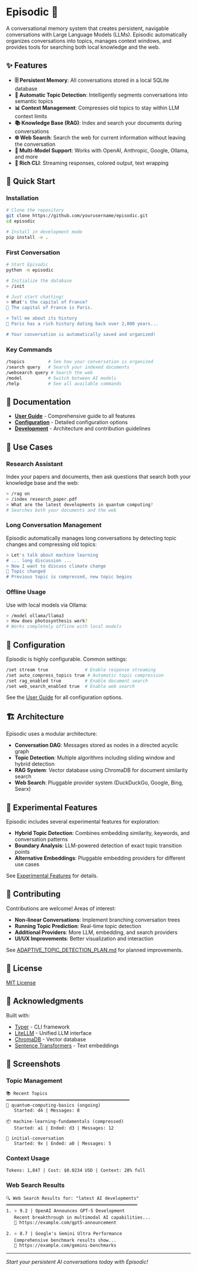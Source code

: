 # Episodic 🧠

A conversational memory system that creates persistent, navigable conversations with Large Language Models (LLMs). Episodic automatically organizes conversations into topics, manages context windows, and provides tools for searching both local knowledge and the web.

## ✨ Features

- **🗄️ Persistent Memory**: All conversations stored in a local SQLite database
- **🎯 Automatic Topic Detection**: Intelligently segments conversations into semantic topics
- **📊 Context Management**: Compresses old topics to stay within LLM context limits
- **📚 Knowledge Base (RAG)**: Index and search your documents during conversations
- **🌐 Web Search**: Search the web for current information without leaving the conversation
- **🤖 Multi-Model Support**: Works with OpenAI, Anthropic, Google, Ollama, and more
- **🎨 Rich CLI**: Streaming responses, colored output, text wrapping

## 🚀 Quick Start

### Installation

```bash
# Clone the repository
git clone https://github.com/yourusername/episodic.git
cd episodic

# Install in development mode
pip install -e .
```

### First Conversation

```bash
# Start Episodic
python -m episodic

# Initialize the database
> /init

# Just start chatting!
> What's the capital of France?
🤖 The capital of France is Paris.

> Tell me about its history
🤖 Paris has a rich history dating back over 2,000 years...

# Your conversation is automatically saved and organized!
```

### Key Commands

```bash
/topics         # See how your conversation is organized
/search query   # Search your indexed documents
/websearch query # Search the web
/model          # Switch between AI models
/help           # See all available commands
```

## 📖 Documentation

- **[User Guide](USER_GUIDE.md)** - Comprehensive guide to all features
- **[Configuration](docs/Configuration.md)** - Detailed configuration options
- **[Development](docs/Development.md)** - Architecture and contribution guidelines

## 🎯 Use Cases

### Research Assistant
Index your papers and documents, then ask questions that search both your knowledge base and the web:

```bash
> /rag on
> /index research_paper.pdf
> What are the latest developments in quantum computing?
# Searches both your documents and the web
```

### Long Conversation Management
Episodic automatically manages long conversations by detecting topic changes and compressing old topics:

```bash
> Let's talk about machine learning
# ... long discussion ...
> Now I want to discuss climate change
🔄 Topic changed
# Previous topic is compressed, new topic begins
```

### Offline Usage
Use with local models via Ollama:

```bash
> /model ollama/llama3
> How does photosynthesis work?
# Works completely offline with local models
```

## 🔧 Configuration

Episodic is highly configurable. Common settings:

```bash
/set stream true              # Enable response streaming
/set auto_compress_topics true # Automatic topic compression
/set rag_enabled true         # Enable document search
/set web_search_enabled true  # Enable web search
```

See the [User Guide](USER_GUIDE.md#configuration) for all configuration options.

## 🏗️ Architecture

Episodic uses a modular architecture:

- **Conversation DAG**: Messages stored as nodes in a directed acyclic graph
- **Topic Detection**: Multiple algorithms including sliding window and hybrid detection
- **RAG System**: Vector database using ChromaDB for document similarity search
- **Web Search**: Pluggable provider system (DuckDuckGo, Google, Bing, Searx)

## 🧪 Experimental Features

Episodic includes several experimental features for exploration:

- **Hybrid Topic Detection**: Combines embedding similarity, keywords, and conversation patterns
- **Boundary Analysis**: LLM-powered detection of exact topic transition points
- **Alternative Embeddings**: Pluggable embedding providers for different use cases

See [Experimental Features](USER_GUIDE.md#experimental-features) for details.

## 🤝 Contributing

Contributions are welcome! Areas of interest:

- **Non-linear Conversations**: Implement branching conversation trees
- **Running Topic Prediction**: Real-time topic detection
- **Additional Providers**: More LLM, embedding, and search providers
- **UI/UX Improvements**: Better visualization and interaction

See [ADAPTIVE_TOPIC_DETECTION_PLAN.md](ADAPTIVE_TOPIC_DETECTION_PLAN.md) for planned improvements.

## 📄 License

[MIT License](LICENSE)

## 🙏 Acknowledgments

Built with:
- [Typer](https://typer.tiangolo.com/) - CLI framework
- [LiteLLM](https://github.com/BerriAI/litellm) - Unified LLM interface
- [ChromaDB](https://www.trychroma.com/) - Vector database
- [Sentence Transformers](https://www.sbert.net/) - Text embeddings

## 📸 Screenshots

### Topic Management
```
📚 Recent Topics
═══════════════════════════════════════════════
📌 quantum-computing-basics (ongoing)
   Started: d4 | Messages: 8

📦 machine-learning-fundamentals (compressed)
   Started: a1 | Ended: d3 | Messages: 12

📑 initial-conversation
   Started: 9x | Ended: a0 | Messages: 5
```

### Context Usage
```
Tokens: 1,847 | Cost: $0.0234 USD | Context: 28% full
```

### Web Search Results
```
🔍 Web Search Results for: "latest AI developments"
══════════════════════════════════════════════════
1. ⭐ 9.2 | OpenAI Announces GPT-5 Development
   Recent breakthrough in multimodal AI capabilities...
   🔗 https://example.com/gpt5-announcement

2. ⭐ 8.7 | Google's Gemini Ultra Performance
   Comprehensive benchmark results show...
   🔗 https://example.com/gemini-benchmarks
```

---

*Start your persistent AI conversations today with Episodic!*